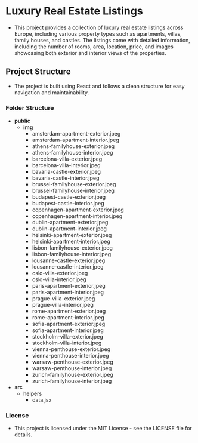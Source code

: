 # Luxury Real Estate Listings

- This project provides a collection of luxury real estate listings across Europe, including various property types such as apartments, villas, family houses, and castles. The listings come with detailed information, including the number of rooms, area, location, price, and images showcasing both exterior and interior views of the properties.

## Project Structure

- The project is built using React and follows a clean structure for easy navigation and maintainability.

### Folder Structure

- **public**
  - **img**
    - amsterdam-apartment-exterior.jpeg
    - amsterdam-apartment-interior.jpeg
    - athens-familyhouse-exterior.jpeg
    - athens-familyhouse-interior.jpeg
    - barcelona-villa-exterior.jpeg
    - barcelona-villa-interior.jpeg
    - bavaria-castle-exterior.jpeg
    - bavaria-castle-interior.jpeg
    - brussel-familyhouse-exterior.jpeg
    - brussel-familyhouse-interior.jpeg
    - budapest-castle-exterior.jpeg
    - budapest-castle-interior.jpeg
    - copenhagen-apartment-exterior.jpeg
    - copenhagen-apartment-interior.jpeg
    - dublin-apartment-exterior.jpeg
    - dublin-apartment-interior.jpeg
    - helsinki-apartment-exterior.jpeg
    - helsinki-apartment-interior.jpeg
    - lisbon-familyhouse-exterior.jpeg
    - lisbon-familyhouse-interior.jpeg
    - lousanne-castle-exterior.jpeg
    - lousanne-castle-interior.jpeg
    - oslo-villa-exterior.jpeg
    - oslo-villa-interior.jpeg
    - paris-apartment-exterior.jpeg
    - paris-apartment-interior.jpeg
    - prague-villa-exterior.jpeg
    - prague-villa-interior.jpeg
    - rome-apartment-exterior.jpeg
    - rome-apartment-interior.jpeg
    - sofia-apartment-exterior.jpeg
    - sofia-apartment-interior.jpeg
    - stockholm-villa-exterior.jpeg
    - stockholm-villa-interior.jpeg
    - vienna-penthouse-exterior.jpeg
    - vienna-penthouse-interior.jpeg
    - warsaw-penthouse-exterior.jpeg
    - warsaw-penthouse-interior.jpeg
    - zurich-familyhouse-exterior.jpeg
    - zurich-familyhouse-interior.jpeg
- **src**
  - helpers
    - data.jsx

### License

- This project is licensed under the MIT License - see the LICENSE file for details.
